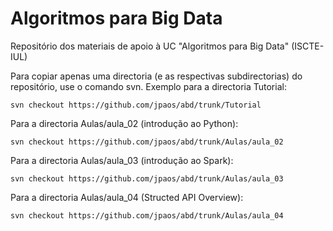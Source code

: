 # Algoritmos para Big Data
Repositório dos materiais de apoio à UC "Algoritmos para Big Data" (ISCTE-IUL)

Para copiar apenas uma directoria (e as respectivas subdirectorias) do repositório, use o comando svn. 
Exemplo para a directoria Tutorial: 

    svn checkout https://github.com/jpaos/abd/trunk/Tutorial

Para a directoria Aulas/aula_02 (introdução ao Python):

    svn checkout https://github.com/jpaos/abd/trunk/Aulas/aula_02

Para a directoria Aulas/aula_03 (introdução ao Spark):

    svn checkout https://github.com/jpaos/abd/trunk/Aulas/aula_03

Para a directoria Aulas/aula_04 (Structed API Overview):

    svn checkout https://github.com/jpaos/abd/trunk/Aulas/aula_04

